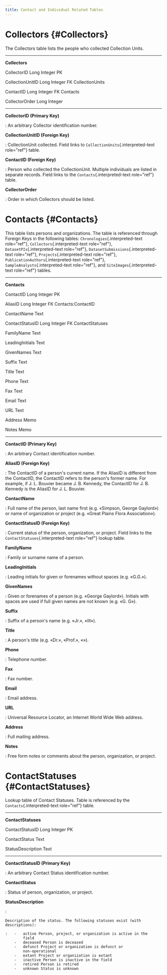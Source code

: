 ```yaml
---
title: Contact and Individual Related Tables
---
```


Collectors {#Collectors}
==========

The Collectors table lists the people who collected Collection Units.

  ------------------------- ---------------- ------ -------------------
  **Collectors**                                    

  CollectorID               Long Integer     PK      

  CollectionUnitID          Long Integer     FK     CollectionUnits

  ContactID                 Long Integer     FK     Contacts

  CollectorOrder            Long Integer             
  ------------------------- ---------------- ------ -------------------

**CollectorID (Primary Key)**

:   An arbitrary Collector identification number.

**CollectionUnitID (Foreign Key)**

:   CollectionUnit collected. Field links to
    `CollectionUnits`{.interpreted-text role="ref"} table.

**ContactID (Foreign Key)**

:   Person who collected the CollectionUnit. Multiple individuals are
    listed in separate records. Field links to the
    `Contacts`{.interpreted-text role="ref"} table.

**CollectorOrder**

:   Order in which Collectors should be listed.

Contacts {#Contacts}
========

This table lists persons and organizations. The table is referenced
through Foreign Keys in the following tables:
`Chronologies`{.interpreted-text role="ref"},
`Collectors`{.interpreted-text role="ref"},
`DatasetPIs`{.interpreted-text role="ref"},
`DatasetSubmissions`{.interpreted-text role="ref"},
`Projects`{.interpreted-text role="ref"},
`PublicationAuthors`{.interpreted-text role="ref"},
`SampleAnalysts`{.interpreted-text role="ref"}, and
`SiteImages`{.interpreted-text role="ref"} tables.

  ----------------------- ---------------- ------ ----------------------
  **Contacts**                                    

  ContactID               Long Integer     PK      

  AliasID                 Long Integer     FK     Contacts:ContactID

  ContactName             Text                     

  ContactStatusID         Long Integer     FK     ContactStatuses

  FamilyName              Text                     

  LeadingInitials         Text                     

  GivenNames              Text                     

  Suffix                  Text                     

  Title                   Text                     

  Phone                   Text                     

  Fax                     Text                     

  Email                   Text                     

  URL                     Text                     

  Address                 Memo                     

  Notes                   Memo                     
  ----------------------- ---------------- ------ ----------------------

**ContactID (Primary Key)**

:   An arbitrary Contact identification number.

**AliasID (Foreign Key)**

:   The ContactID of a person's current name. If the AliasID is
    different from the ContactID, the ContactID refers to the person's
    former name. For example, if J. L. Bouvier became J. B. Kennedy, the
    ContactID for J. B. Kennedy is the AliasID for J. L. Bouvier.

**ContactName**

:   Full name of the person, last name first (e.g. «Simpson, George
    Gaylord») or name of organization or project (e.g. «Great Plains
    Flora Association»).

**ContactStatusID (Foreign Key)**

:   Current status of the person, organization, or project. Field links
    to the `ContactStatuses`{.interpreted-text role="ref"} lookup table.

**FamilyName**

:   Family or surname name of a person.

**LeadingInitials**

:   Leading initials for given or forenames without spaces (e.g.
    «G.G.»).

**GivenNames**

:   Given or forenames of a person (e.g. «George Gaylord»). Initials
    with spaces are used if full given names are not known (e.g. «G.
    G»).

**Suffix**

:   Suffix of a person's name (e.g. «Jr.», «III»).

**Title**

:   A person's title (e.g. «Dr.», «Prof.», «»).

**Phone**

:   Telephone number.

**Fax**

:   Fax number.

**Email**

:   Email address.

**URL**

:   Universal Resource Locator, an Internet World Wide Web address.

**Address**

:   Full mailing address.

**Notes**

:   Free form notes or comments about the person, organization, or
    project.

ContactStatuses {#ContactStatuses}
===============

Lookup table of Contact Statuses. Table is referenced by the
`Contacts`{.interpreted-text role="ref"} table.

  ------------------------------ ---------------- ------ ------
  **ContactStatuses**                                    

  ContactStatusID                Long Integer     PK      

  ContactStatus                  Text                     

  StatusDescription              Text                     
  ------------------------------ ---------------- ------ ------

**ContactStatusID (Primary Key)**

:   An arbitrary Contact Status identification number.

**ContactStatus**

:   Status of person, organization, or project.

**StatusDescription**

:   

    Description of the status. The following statuses exist (with descriptions):

    :   -   active Person, project, or organization is active in the
            field
        -   deceased Person is deceased
        -   defunct Project or organization is defunct or
            non-operational
        -   extant Project or organization is extant
        -   inactive Person is inactive in the field
        -   retired Person is retired
        -   unknown Status is unknown
